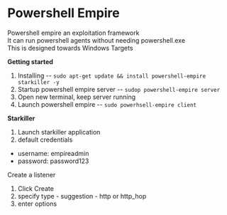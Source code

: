 # Powershell Empire
Powershell empire an exploitation framework  
It can run powershell agents without needing powershell.exe  
This is designed towards Windows Targets  

**Getting started**  
1. Installing -- ```sudo apt-get update && install powershell-empire starkiller -y```
2. Startup powershell empire server -- ```sudop powershell-empire server```
3. Open new terminal, keep server running
4. Launch powershell empire -- ```sudo powerhsell-empire client```

**Starkiller**  
1. Launch starkiller application
2. default credentials
- username: empireadmin
- password: password123

Create a listener
1. Click Create
2. specify type - suggestion - http or http_hop
3. enter options

